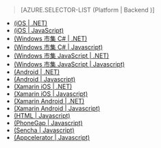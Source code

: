 > [AZURE.SELECTOR-LIST (Platform | Backend )]

-   [(iOS | .NET)][(iOS | .NET)]
-   [(iOS | JavaScript)][(iOS | JavaScript)]
-   [(Windows 市集 C# | .NET)][(Windows 市集 C# | .NET)]
-   [(Windows 市集 C# | Javascript)][(Windows 市集 C# | Javascript)]
-   [(Windows 市集 JavaScript | .NET)][(Windows 市集 JavaScript | .NET)]
-   [(Windows 市集 JavaScript | Javascript)][(Windows 市集 JavaScript | Javascript)]
-   [(Android | .NET)][(Android | .NET)]
-   [(Android | Javascript)][(Android | Javascript)]
-   [(Xamarin iOS | .NET)][(Xamarin iOS | .NET)]
-   [(Xamarin iOS | Javascript)][(Xamarin iOS | Javascript)]
-   [(Xamarin Android | .NET)][(Xamarin Android | .NET)]
-   [(Xamarin Android | Javascript)][(Xamarin Android | Javascript)]
-   [(HTML | Javascript)][(HTML | Javascript)]
-   [(PhoneGap | Javascript)][(PhoneGap | Javascript)]
-   [(Sencha | Javascript)][(Sencha | Javascript)]
-   [(Appcelerator | Javascript)][(Appcelerator | Javascript)]

  [(iOS | .NET)]: /zh-tw/documentation/articles/mobile-services-dotnet-backend-ios-get-started/
  [(iOS | JavaScript)]: /zh-tw/documentation/articles/mobile-services-ios-get-started/
  [(Windows 市集 C# | .NET)]: /zh-tw/documentation/articles/mobile-services-dotnet-backend-windows-store-dotnet-get-started/
  [(Windows 市集 C# | Javascript)]: /zh-tw/documentation/articles/mobile-services-javascript-backend-windows-store-dotnet-get-started/
  [(Windows 市集 JavaScript | .NET)]: /zh-tw/documentation/articles/mobile-services-dotnet-backend-windows-store-javascript-get-started/
  [(Windows 市集 JavaScript | Javascript)]: /zh-tw/documentation/articles/mobile-services-javascript-backend-windows-store-javascript-get-started/
  [(Android | .NET)]: /zh-tw/documentation/articles/mobile-services-dotnet-backend-android-get-started/
  [(Android | Javascript)]: /zh-tw/documentation/articles/mobile-services-android-get-started/
  [(Xamarin iOS | .NET)]: /zh-tw/documentation/articles/mobile-services-dotnet-backend-xamarin-ios-get-started/
  [(Xamarin iOS | Javascript)]: /zh-tw/documentation/articles/partner-xamarin-mobile-services-ios-get-started/
  [(Xamarin Android | .NET)]: /zh-tw/documentation/articles/mobile-services-dotnet-backend-xamarin-android-get-started/
  [(Xamarin Android | Javascript)]: /zh-tw/documentation/articles/partner-xamarin-mobile-services-android-get-started/
  [(HTML | Javascript)]: /zh-tw/documentation/articles/mobile-services-html-get-started/
  [(PhoneGap | Javascript)]: /zh-tw/documentation/articles/mobile-services-javascript-backend-phonegap-get-started/
  [(Sencha | Javascript)]: /zh-tw/documentation/articles/partner-sencha-mobile-services-get-started/
  [(Appcelerator | Javascript)]: /zh-tw/documentation/articles/partner-appcelerator-mobile-services-javascript-backend-appcelerator-get-started/
